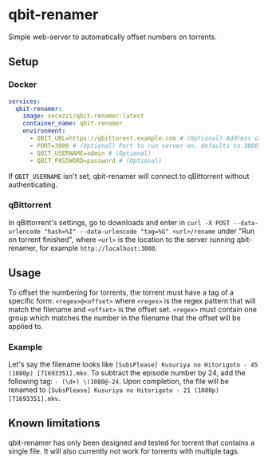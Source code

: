 # qbit-renamer

Simple web-server to automatically offset numbers on torrents.

## Setup

### Docker

```yaml
services:
  qbit-renamer:
    image: secozzi/qbit-renamer:latest
    container_name: qbit-renamer
    environment:
      - QBIT_URL=https://qbittorent.example.com # (Optional) Address of qBittorrent webui, defaults to http://localhost:8080
      - PORT=3000 # (Optional) Port to run server on, defaults to 3000
      - QBIT_USERNAME=admin # (Optional)
      - QBIT_PASSWORD=password # (Optional)
```

If `QBIT_USERNAME` isn't set, qbit-renamer will connect to qBittorrent without authenticating.

### qBittorrent

In qBittorrent's settings, go to downloads and enter in `curl -X POST --data-urlencode "hash=%I" --data-urlencode "tag=%G" <url>/rename` under "Run on torrent finished", where `<url>` is the location to the server running qbit-renamer, for example `http://localhost:3000`.

## Usage

To offset the numbering for torrents, the torrent must have a tag of a specific form: `<regex>@<offset>` where `<regex>` is the regex pattern that will match the filename and `<offset>` is the offset set. `<regex>` must contain one group which matches the number in the filename that the offset will be applied to.

### Example

Let's say the filename looks like `[SubsPlease] Kusuriya no Hitorigoto - 45 (1080p) [71693351].mkv`. To subtract the episode number by 24, add the following tag: `- (\d+) \(1080@-24`. Upon completion, the file will be renamed to `[SubsPlease] Kusuriya no Hitorigoto - 21 (1080p) [71693351].mkv`.

## Known limitations

qbit-renamer has only been designed and tested for torrent that contains a single file. It will also currently not work for torrents with multiple tags.